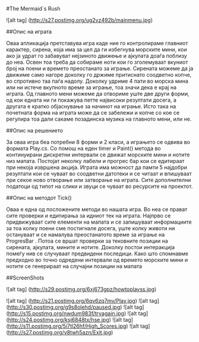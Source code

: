 #The Mermaid`s Rush 

![alt tag]         (http://s27.postimg.org/ug2vz492b/mainmenu.jpg)

##Опис на играта

Оваа апликација претставува игра каде ние го контролираме главниот карактер, сирена, која има за цел да ги избегнува морските мини, кои ако ја удрат го забавуват нејзиното движење и ајкулата доаѓа поблизу до неа.  Освен тоа треба да собираме ноти кои го зголемуваат вкуниот број на поени и времето преостанато за играње. Сирената можеме да ја движиме само нагоре доколку го држиме притиснато соодветно копче, во спротивно таа паѓа надолу. Доколку удриме 4 пати во морска мина или ни истече вкупното време за играње, тоа значи дека е крај на играта.  Од главното мени можеме да отвориме уште две други форми, од кои едната ни ги покажува петте највисоки резултати досега, а другата е кратко објаснување за начинот на играње. Исто така на почетната форма на играта може да се забележи и копче со кое се регулира тоа дали сакаме позадинска музика на главното мени, или не.
        
##Опис на решението
        
За оваа игра беа потребни 8 форми и 2 класи, а играњето се одвива во формата Play.cs. Со помош на еден timer и Paint() метода во континуирани дискретни интервали се движат морските мини и нотите низ мапата. Постојат неколку лабели и прогрес бар кои се едитираат при некоја извршена акција. Играта има можност да памти 5 најдобри резултати кои се чуваат во соодветни датотеки и се читаат и впишуваат при секое ново отворање или затворање на играта.  Сите дополнителни податоци од типот на слики и звуци се чуваат во ресурсите на проектот.  

##Опис на методот Tick()

Оваа е една од посложените методи во нашата игра. Во неа се прават сите проверки и едитирања за идниот тек на играта. Најпрво се придвижуваат сите елементи на мапата и се запишуваат информациите за тоа колку поени сме постигнале досега, уште колку животи ни остануваат и се намалува преостанатото време за играње на ProgresBar . Потоа се вршат проверки за тековните позиции на сирената, ајкулата, мините и нотите. Доколку постои интеракција помеѓу нив се случуваат предвидени последици. Како што спомнавме предходно во точно одредени интервали од времето морските мини и нотите се генерираат на случајни позиции на мапата
    
##ScreenShots
 
 ![alt tag]         (http://s29.postimg.org/6xj673gpz/howtoplayss.jpg)
 
 ![alt tag]         (http://s21.postimg.org/6qv6zq7mv/Play.jpg)
   ![alt tag]         (http://s30.postimg.org/g9s8olehd/paused.jpg)
    ![alt tag]         (http://s15.postimg.org/nwdum983f/tryagain.jpg)
     ![alt tag]         (http://s24.postimg.org/ksj6848tx/hse.jpg)
     ![alt tag]         (http://s11.postimg.org/5i7tl26hf/High_Scores.jpg)
     ![alt tag]         (http://s27.postimg.org/v8twh5azn/Exit.jpg)
 
 
 
 
 
 
